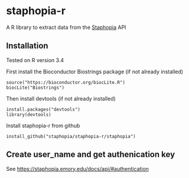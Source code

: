 # staphopia-r
A R library to extract data from the [Staphopia](https://staphopia.emory.edu) API

## Installation

Tested on R version 3.4

First install the Bioconductor Biostrings package (if not already installed)

  ```
  source("https://bioconductor.org/biocLite.R")
  biocLite("Biostrings")
  ```
 Then install devtools (if not already installed)
 
  ```
  install.packages("devtools")
  library(devtools)
  ```
  
Install staphopia-r from github
 
  ```
  install_github("staphopia/staphopia-r/staphopia")
  ```
  
  ## Create user_name and get authenication key
  
 See https://staphopia.emory.edu/docs/api/#authentication
